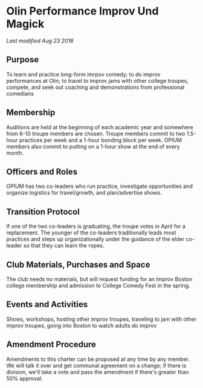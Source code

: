 # Olin Performance Improv Und Magick
*Last modified Aug 23 2016*

## Purpose

To learn and practice long-form imrpov comedy; to do improv performances at Olin; to travel to improv jams with other college troupes, compete, and seek out coaching and demonstrations from professional comedians

## Membership

Auditions are held at the beginning of each academic year and somewhere from 6-10 troupe members are chosen. Troupe members commit to two 1.5-hour practices per week and a 1-hour bonding block per week. OPIUM members also commit to putting on a 1-hour show at the end of every month.

## Officers and Roles

OPIUM has two co-leaders who run practice, investigate opportunities and organize logistics for travel/growth, and plan/advertise shows.

## Transition Protocol

If one of the two co-leaders is graduating, the troupe votes in April for a replacement. The younger of the co-leaders traditionally leads most practices and steps up organizationally under the guidance of the elder co-leader so that they can learn the ropes.

## Club Materials, Purchases and Space

The club needs no materials, but will request funding for an Improv Boston college membership and admission to College Comedy Fest in the spring.

## Events and Activities

Shows, workshops, hosting other improv troupes, traveling to jam with other improv troupes, going into Boston to watch adults do improv

## Amendment Procedure

Amendments to this charter can be proposed at any time by any member. We will talk it over and get communal agreement on a change; if there is division, we'll take a vote and pass the amendment if there's greater than 50% approval.
